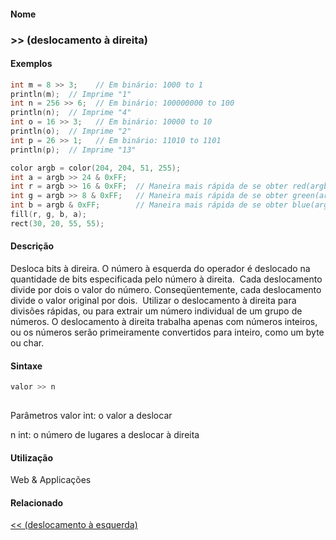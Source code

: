 
#### Nome
### >> (deslocamento à direita)

#### Exemplos

```pde
int m = 8 >> 3;    // Em binário: 1000 to 1 
println(m);  // Imprime "1" 
int n = 256 >> 6;  // Em binário: 100000000 to 100 
println(n);  // Imprime "4" 
int o = 16 >> 3;   // Em binário: 10000 to 10 
println(o);  // Imprime "2" 
int p = 26 >> 1;   // Em binário: 11010 to 1101 
println(p);  // Imprime "13" 

```



```pde
color argb = color(204, 204, 51, 255); 
int a = argb >> 24 & 0xFF; 
int r = argb >> 16 & 0xFF;  // Maneira mais rápida de se obter red(argb) 
int g = argb >> 8 & 0xFF;   // Maneira mais rápida de se obter green(argb) 
int b = argb & 0xFF;        // Maneira mais rápida de se obter blue(argb) 
fill(r, g, b, a); 
rect(30, 20, 55, 55); 

```



#### Descrição


Desloca bits à direira. O número à esquerda do operador é deslocado na
quantidade de bits especificada pelo número à direita.  Cada
deslocamento divide por dois o valor do número. Conseqüentemente, cada
deslocamento divide o valor original por dois.  Utilizar o
deslocamento à direita para divisões rápidas, ou para extrair um número individual de um
grupo de números. O deslocamento à direita trabalha
apenas com números inteiros, ou os números serão primeiramente
convertidos para inteiro, como um byte ou char.

#### Sintaxe
```pde
valor >> n
            
```
Parâmetros
valor
int: o valor a deslocar


n
int: o número de lugares a deslocar à direita



#### Utilização

	
Web & Applicações

#### Relacionado
[<< (deslocamento à esquerda)](leftshift
)

